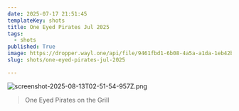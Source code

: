 ```yaml
---
date: 2025-07-17 21:51:45
templateKey: shots
title: One Eyed Pirates Jul 2025
tags:
  - shots
published: True
image: https://dropper.wayl.one/api/file/9461fbd1-6b08-4a5a-a1da-1eb42b58664d.png
slug: shots/one-eyed-pirates-jul-2025

---
```


![screenshot-2025-08-13T02-51-54-957Z.png](https://dropper.wayl.one/api/file/9461fbd1-6b08-4a5a-a1da-1eb42b58664d.png)

> One Eyed Pirates on the Grill
